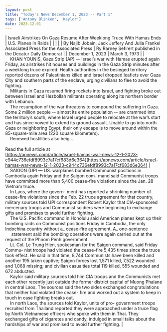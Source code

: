 ```yaml
---
layout: post
title: "Today's News December 1, 2023 -- Part 1"
tags: ['Antony Blinken', 'Kaylor']
date: 2023-12-01
---
```


| Israeli Airstrikes On Gaza Resume After Weeklong Truce With Hamas Ends | U.S. Planes In Raids |
|  |  |
| By Najib Jobain, Jack Jeffery And Julia Frankel Associated Press for the Associated Press | Ry Rarney Sefirert published in the Decatur Daily Democrat |
| December 1, 2023 | March 3, 1973 |
| &nbsp;&nbsp;&nbsp;&nbsp;KHAN YOUNIS, Gaza Strip (AP) — Israel’s war with Hamas erupted again Friday, as airstrikes hit houses and buildings in the Gaza Strip minutes after a weeklong truce expired. Health authorities in the besieged territory reported dozens of Palestinians killed and Israel dropped leaflets over Gaza City and southern parts of the enclave, urging civilians to flee to avoid the fighting.<br>&nbsp;&nbsp;&nbsp;&nbsp;Militants in Gaza resumed firing rockets into Israel, and fighting broke out between Israel and Hezbollah militants operating along its northern border with Lebanon.<br>&nbsp;&nbsp;&nbsp;&nbsp;The resumption of the war threatens to compound the suffering in Gaza. Some 2 million people -- almost its entire population -- are crammed into the territory’s south, where Israel urged people to relocate at the war’s start and has since vowed to extend its ground assault. Unable to go into north Gaza or neighboring Egypt, their only escape is to move around within the 85-square-mile area (220 square kilometers).<br>&nbsp;&nbsp;&nbsp;&nbsp;Renewed hostilities also heig ...<br><br>Read the full article at<br>[https://apnews.com/article/israel-hamas-war-news-12-1-2023-c944c736efdf8993c7a17cf683d6e364](https://apnews.com/article/israel-hamas-war-news-12-1-2023-c944c736efdf8993c7a17cf683d6e364) | &nbsp;&nbsp;&nbsp;&nbsp;SAIGON (UPI — US. warplanes bombed Communist positions in Cambodia again Friday and the Saigon com- mand said Communist troops have committed more than 5,400 cease-fire violations since the Jan. 28 Vietnam truce.<br>&nbsp;&nbsp;&nbsp;&nbsp;In Laos, where the govern- ment has reported a shrinking number of cease-fire violations since the Feb. 22 truce agreement for that country, military sources told UPI correspondent Robert Kaylor that CIA-sponsored mercenary troops and Communist soldiers were beginning to exchange gifts and promises to avoid further fighting.<br>&nbsp;&nbsp;&nbsp;&nbsp;The U.S. Pacific command in Honolulu said American planes kept up their bombing raids on Communist positions Friday in Cambodia, the only Indochina country without a_ cease-fire agreement. A_ one-sentence<br>&nbsp;&nbsp;&nbsp;&nbsp; statement said the bombing operations were again carried out at the request of the Phnom Penh government.<br>&nbsp;&nbsp;&nbsp;&nbsp;Lt. Col. Le Trung Hien, spokesman for the Saigon command, said Friday Commu- nist troops had violated the cease-fire 5,435 times since the truce took effect. He said in that time, 8,744 Communists have been killed and another 195 taken captive; Saigon forces lost 1,571 killed, 7,522 wounded and 1,068 missing; and civilian casualties total 119 killed, 555 wounded and 672 abducted.<br>&nbsp;&nbsp;&nbsp;&nbsp;Kaylor said military sources told him CIA troops and the Communists met each other recently just outside the former district capital of Muong Phalane in central Laos. The sources said the two sides exchanged congratulations that neither had violated the cease- fire and worked out a system to keep in touch in case fighting breaks out.<br>&nbsp;&nbsp;&nbsp;&nbsp;In north Laos, the sources told Kaylor, units of  pro- government troops recruited from Thailand reported they were approached under a truce flag by North Vietnamese officers who spoke with them in Thai. They exchanged gifts of cigaretes and candy, indulged in small talks about the hardships of war and promised to avoid further fighting.  |